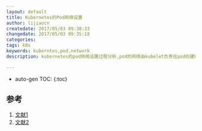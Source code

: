 ```yaml
---
layout: default
title: Kubernetes的Pod网络设置
author: lijiaocn
createdate: 2017/05/03 09:30:33
changedate: 2017/05/03 09:35:18
categories:
tags: k8s
keywords: kuberntes,pod,network
description: kubernetes的pod网络设置过程分析,pod的网络由kubelet负责在pod创建时设置。

---
```


* auto-gen TOC:
{:toc}



## 参考

1. [文献1][1]
2. [文献2][2]

[1]: 1.com  "文献1" 
[2]: 2.com  "文献1" 
